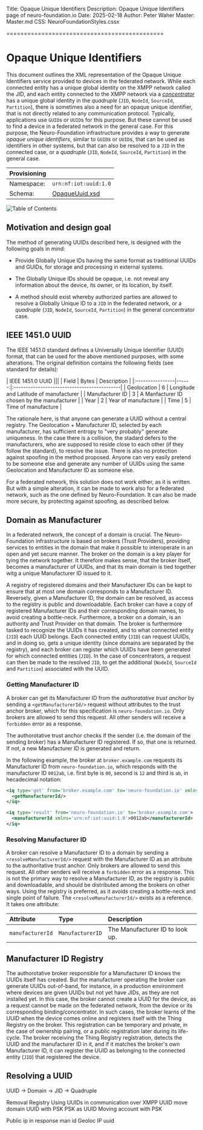 ﻿Title: Opaque Unique Identifiers
Description: Opaque Unique Identifiers page of neuro-foundation.io
Date: 2025-02-18
Author: Peter Waher
Master: Master.md
CSS: NeuroFoundationStyles.cssx

=============================================

Opaque Unique Identifiers
============================

This document outlines the XML representation of the Opaque Unique Identifiers service provided to devices in the federated network.
While each connected entity has a unique global identity on the XMPP network called the JID, and each entity connected to the XMPP network via
a [*concentrator*](Concentrator.md) has a unique global identity in the *quadruple* (`JID`, `NodeId`, `SourceId`, `Partition`), there is
sometimes also a need for an opaque unique identifier, that is not directly related to any communication protocol. Typically, applications use
`GUID`s or `UUID`s for this purpose. But these cannot be used to find a device in a federated network in the general case. For this purpose, 
the Neuro-Foundation infrastructure provides a way to generate *opaque unique identifiers*, similar to `GUID`s or `UUID`s, that can be used as 
identifiers in other systems, but that can also be resolved to a `JID` in the connected case, or a *quadruple* (`JID`, `NodeId`, `SourceId`, 
`Partition`) in the general case.

| Provisioning                                                        ||
| ------------|--------------------------------------------------------|
| Namespace:  | `urn:nf:iot:uuid:1.0`                                |
| Schema:     | [OpaqueUuid.xsd](Schemas/OpaqueUuid.xsd) |

![Table of Contents](toc)

Motivation and design goal
----------------------------

The method of generating UUIDs described here, is designed with the following goals in mind:

* Provide Globally Unique IDs having the same format as traditional UUIDs and GUIDs, for storage and processing in external systems.

* The Globally Unique IDs should be opaque, i.e. not reveal any information about the device, its owner, or its location, by itself.

* A method should exist whereby authorized parties are allowed to resolve a Globally Unique ID to a `JID` in the federated network, or a 
  *quadruple* (`JID`, `NodeId`, `SourceId`, `Partition`) in the general concentrator case.

IEEE 1451.0 UUID
-------------------

The IEEE 1451.0 standard defines a Universally Unique Identifier (UUID) format, that can be used for the above mentioned purposes, with some 
alterations. The original definition contains the following fields (see standard for details):

| IEEE 1451.0 UUID                                                    |||
| Field           | Bytes | Description                                 |
|:----------------|------:|:--------------------------------------------|
| Geolocation     |     6 | Longitude and Latitude of manufacturer      |
| Manufacturer ID |     3 | A Manfacturer ID chosen by the manufacturer |
| Year            |     2 | Year of manufacture                         |
| Time            |     5 | Time of manufacture                         |

The rationale here, is that anyone can generate a UUID without a central registry. The Geolocation + Manufacturer ID, selected by each 
manufacturer, has sufficient entropy to "very probably" generate uniqueness. In the case there is a collision, the stadard defers to the
manufacturers, who are supposed to reside close to each other (if they follow the standard), to resolve the issue. There is also no protection
against spoofing in the method proposed. Anyone can very easily pretend to be someone else and generate any number of UUIDs using the same
Geolocation and Manufacturer ID as someone else.

For a federated network, this solution does not work either, as it is written. But with a simple alteration, it can be made to work also for 
a federated network, such as the one defined by Neuro-Foundation. It can also be made more secure, by protecting against spoofing, as described
below.

Domain as Manufacturer
-------------------------

In a federated network, the concept of a domain is crucial. The Neuro-Foundation infrastructure is based on brokers (Trust Providers),
providing services to entities in the domain that make it possible to interoperate in an open and yet secure manner. The broker on the domain
is a key player for tying the network together. It therefore makes sense, that the broker itself, becomes a manufacturer of UUIDs, and that its
main domain is tied together witg a unique Manufacturer ID issued to it.

A registry of registered domains and their Manufacturer IDs can be kept to ensure that at most one domain corresponds to a Manufacturer ID. 
Reversely, given a Manufacturer ID, the domain can be resolved, as access to the registry is public and downloadable. Each broker can have a 
copy of registered Manufacturer IDs and their corresponding domain names, to avoid creating a bottle-neck. Furthermore, a broker on a domain, 
is an authority and Trust Provider on that domain. The broker is furthermore tasked to recognize the UUIDs it has created, and to what connected 
entity (`JID`) each UUID belongs. Each connected entity (`JID`) can request UUIDs, and in doing so, gets a unique identity (since domains are 
separated by the registry), and each broker can register which UUIDs have been generated for which connected entities (`JID`). In the case of 
concentrators, a request can then be made to the resolved `JID`, to get the additional (`NodeId`, `SourceId` and `Partition`) associated with 
the UUID.

### Getting Manufacturer ID

A broker can get its Manufacturer ID from the *authoratative trust anchor* by sending a `<getManufacturerId/>` request without attributes to the 
trust anchor broker, which for this specification is `neuro-foundation.io`. Only brokers are allowed to send this request. All other senders 
will receive a `forbidden` error as a response.

The authorotative trust anchor checks if the sender (i.e. the domain of the sending broker) has a Manufacturer ID registered. If so, that one
is returned. If not, a new Manufacturer ID is generated and return.

In the following example, the broker at `broker.example.com` requests its Manufacturer ID from `neuro-foundation.io`, which responds with
the manufacturer ID `0012ab`, i.e. first byte is `00`, second is `12` and third is `ab`, in hecadecimal notation:

```xml
<iq type='get' from='broker.example.com' to='neuro-foundation.io' xmlns='urn:nf:iot:uuid:1.0'>
  <getManufacturerId/>
</iq>

<iq type='result' from='neuro-foundation.io' to='broker.example.com'>
  <manufacturerId xmlns='urn:nf:iot:uuid:1.0'>0012ab</manufacturerId>
</iq>
```

### Resolving Manufacturer ID

A broker can resolve a Manufacturer ID to a domain by sending a `<resolveManufacturerId/>` request with the Manufacturer ID as an attribute to
the authoritative trust anchor. Only brokers are allowed to send this request. All other senders will receive a `forbidden` error as a response.
This is not the primary way to resolve a Manufacturer ID, as the registry is public and downloadable, and should be distributed among the brokers
on other ways. Using the registry is preferred, as it avoids creating a bottle-neck and single point of failure. The `<resolveManufacturerId/>`
exists as a reference. It takes one attribute:

| Attribute        | Type             | Description                     |
|:-----------------|:-----------------|:--------------------------------|
| `manufacturerId` | `ManufacturerID` | The Manufacturer ID to look up. |



Manufacturer ID Registry
---------------------------

The authorotative broker responsible for a Manufacturer ID knows the UUIDs itself has created. But the manufacturer operating the broker can
generate UUIDs out-of-band, for instance, in a production environment where devices are given UUIDs but not yet have JIDs, as they are not
installed yet. In this case, the broker cannot create a UUID for the device, as a request cannot be made on the federated network, from the 
device or its corresponding binding/concentrator. In such cases, the broker learns of the UUID when the device comes online and registers itself
with the Thing Registry on the broker. This registration can be temporary and private, in the case of ownership pairing, or a public registration
later during its life-cycle. The broker receiving the Thing Registry registration, detects the UUID and the manufacturer ID in it, and if it
matches the broker's own Manufacturer ID, it can register the UUID as belonging to the connected entity (`JID`) that registered the device.



Resolving a UUID
-------------------

UUID -> Domain -> JID -> Quadruple

Removal Registry
Using UUIDs in communication over XMPP
UUID move domain
UUID with PSK
PSK as UUID
Moving account with PSK

Public ip in response man id
Geoloc IP uuid